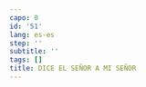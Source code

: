 ```yaml
---
capo: 0
id: '51'
lang: es-es
step: ''
subtitle: ''
tags: []
title: DICE EL SEÑOR A MI SEÑOR
---
```

